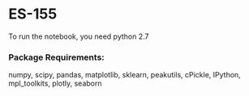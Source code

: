 # ES-155

To run the notebook, you need python 2.7
### Package Requirements:
numpy,
scipy, 
pandas,
matplotlib,
sklearn,
peakutils,
cPickle,
IPython,
mpl_toolkits,
plotly,
seaborn
